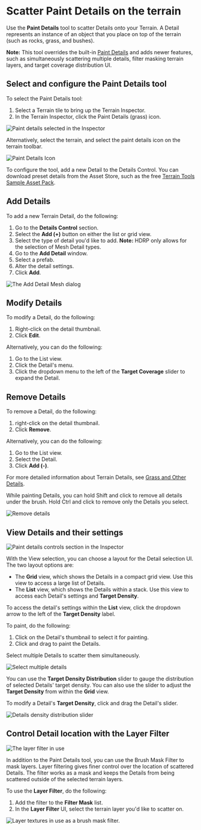 # Scatter Paint Details on the terrain

Use the **Paint Details** tool to scatter Details onto your Terrain. A Detail represents an instance of an object that you place on top of the terrain (such as rocks, grass, and bushes). 

**Note:** This tool overrides the built-in [Paint Details](https://docs.unity3d.com/Manual/terrain-Grass.html) and adds newer features, such as simultaneously scattering multiple details, filter masking terrain layers, and target coverage distribution UI.

## Select and configure the Paint Details tool

To select the Paint Details tool:
1. Select a Terrain tile to bring up the Terrain Inspector.
2. In the Terrain Inspector, click the Paint Details (grass) icon.

![Paint details selected in the Inspector](images/Paint_Details_01.png)

Alternatively, select the terrain, and select the paint details icon on the terrain toolbar.

![Paint Details Icon](images/Icons/PaintDetails.png) 

To configure the tool, add a new Detail to the Details Control. You can download preset details from the Asset Store, such as the free [Terrain Tools Sample Asset Pack](https://assetstore.unity.com/packages/2d/textures-materials/nature/terrain-tools-sample-asset-pack-145808).

## Add Details

To add a new Terrain Detail, do the following:

1. Go to the **Details Control** section.
1. Select the **Add (+)** button on either the list or grid view.
1. Select the type of detail you'd like to add. **Note:** HDRP only allows for the selection of Mesh Detail types.
1. Go to the **Add Detail** window.
1. Select a prefab.
1. Alter the detail settings.
1. Click **Add**.

![The Add Detail Mesh dialog](images/Paint_Details_02.png)

## Modify Details

To modify a Detail, do the following:

1. Right-click on the detail thumbnail.
1. Click **Edit**.

 Alternatively, you can do the following:
 
 1. Go to the List view.
 1. Click the Detail's menu. 
 1. Click the dropdown menu to the left of the **Target Coverage** slider to expand the Detail.

## Remove Details

To remove a Detail, do the following:

1. right-click on the detail thumbnail.
1. Click **Remove**.

 Alternatively, you can do the following:
 
 1. Go to the List view.
 1. Select the Detail.
 1. Click **Add (-)**.

For more detailed information about Terrain Details, see [Grass and Other Details](https://docs.unity3d.com/Manual/terrain-Grass.html).

While painting Details, you can hold Shift and click to remove all details under the brush. Hold Ctrl and click to remove only the Details you select.

![Remove details](images/Paint_Details_03.png)

## View Details and their settings

![Paint details controls section in the Inspector](images/Paint_Details_04.png)

With the View selection, you can choose a layout for the Detail selection UI. The two layout options are:

- The **Grid** view, which shows the Details in a compact grid view. Use this view to access a large list of Details.
- The **List** view, which shows the Details within a stack. Use this view to access each Detail's settings and **Target Density**.

To access the detail's settings within the **List** view, click the dropdown arrow to the left of the **Target Density** label.

To paint, do the following:

1. Click on the Detail's thumbnail to select it for painting.
1. Click and drag to paint the Details.

Select multiple Details to scatter them simultaneously. 

![Select multiple details](images/Paint_Details_05.png)

You can use the **Target Density Distribution** slider to gauge the distribution of selected Details' target density. You can also use the slider to adjust the **Target Density** from within the **Grid** view.

To modify a Detail's **Target Density**, click and drag the Detail's slider. 

![Details density distribution slider](images/Paint_Details_06.png)

## Control Detail location with the Layer Filter

![The layer filter in use](images/Paint_Details_07.png)

In addition to the Paint Details tool, you can use the Brush Mask Filter to mask layers. Layer filtering gives finer control over the location of scattered Details. The filter works as a mask and keeps the Details from being scattered outside of the selected terrain layers.

To use the **Layer Filter**, do the following:
1. Add the filter to the **Filter Mask** list.
1. In the **Layer Filter** UI, select the terrain layer you'd like to scatter on.

![Layer textures in use as a brush mask filter.](images/Paint_Details_08.png)
